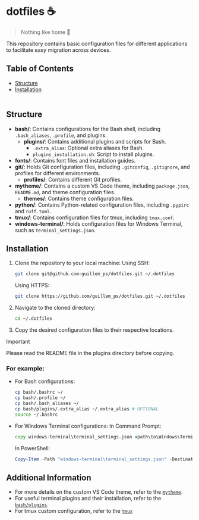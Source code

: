 # dotfiles ☕

> Nothing like home 🏡

This repository contains basic configuration files for different applications to facilitate easy migration across devices. 

## Table of Contents
- [Structure](#structure)
- [Installation](#installation)
<br><br>

## Structure

- **bash/**: Contains configurations for the Bash shell, including `.bash_aliases`, `.profile`, and plugins.
  - **plugins/**: Contains additional plugins and scripts for Bash.
    - `.extra_alias`: Optional extra aliases for Bash.
    - `plugins_installation.sh`: Script to install plugins.
- **fonts/**: Contains font files and installation guides.
- **git/**: Holds Git configuration files, including `.gitconfig`, `.gitignore`, and profiles for different environments.
  - **profiles/**: Contains different Git profiles.
- **mytheme/**: Contains a custom VS Code theme, including `package.json`, `README.md`, and theme configuration files.
  - **themes/**: Contains theme configuration files.
- **python/**: Contains Python-related configuration files, including `.pypirc` and `ruff.toml`.
- **tmux/**: Contains configuration files for tmux, including `tmux.conf`.
- **windows-terminal/**: Holds configuration files for Windows Terminal, such as `terminal_settings.json`.

## Installation
1. Clone the repository to your local machine:
    Using SSH:
    ```bash
    git clone git@github.com:guillem_ps/dotfiles.git ~/.dotfiles
    ```

    Using HTTPS:
    ```bash
    git clone https://github.com/guillem_ps/dotfiles.git ~/.dotfiles
    ```

2. Navigate to the cloned directory:
    ```bash
    cd ~/.dotfiles
    ```

3. Copy the desired configuration files to their respective locations. 

> [!IMPORTANT]
> Please read the README file in the plugins directory before copying.

### For example:
- For Bash configurations:
    ```bash
    cp bash/.bashrc ~/
    cp bash/.profile ~/
    cp bash/.bash_aliases ~/
    cp bash/plugins/.extra_alias ~/.extra_alias # OPTIONAL
    source ~/.bashrc
    ```

- For Windows Terminal configurations:
    In Command Prompt:
    ```cmd
    copy windows-terminal\terminal_settings.json <path\to\Windows\Terminal\>
    ```

    In PowerShell:
    ```powershell
    Copy-Item -Path "windows-terminal\terminal_settings.json" -Destination "<path\to\Windows\Terminal\>"
    ```

## Additional Information

- For more details on the custom VS Code theme, refer to the [`mytheme`](/mytheme/).
- For useful terminal plugins and their installation, refer to the [`bash/plugins`](/bash/plugins/).
- For tmux custom configuration, refer to the [`tmux`](/tmux/)
